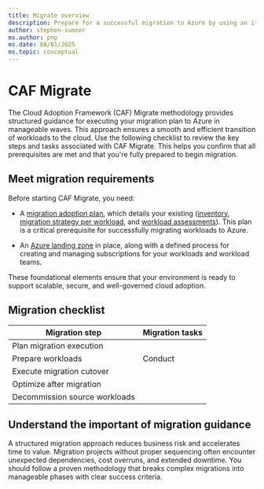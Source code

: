 ```yaml
---
title: Migrate overview
description: Prepare for a successful migration to Azure by using an iterative process to assess, deploy, and release workloads.
author: stephen-sumner
ms.author: pnp
ms.date: 08/01/2025
ms.topic: conceptual
---
```


# CAF Migrate

The Cloud Adoption Framework (CAF) Migrate methodology provides structured guidance for executing your migration plan to Azure in manageable waves. This approach ensures a smooth and efficient transition of workloads to the cloud. Use the following checklist to review the key steps and tasks associated with CAF Migrate. This helps you confirm that all prerequisites are met and that you're fully prepared to begin migration.

## Meet migration requirements

Before starting CAF Migrate, you need:

- A [migration adoption plan](/azure/cloud-adoption-framework/plan/migration-adoption-plan#details-on-each-workload), which details your existing ([inventory](/azure/cloud-adoption-framework/plan/discover-existing-workload-inventory), [migration strategy per workload](/azure/cloud-adoption-framework/plan/select-cloud-migration-strategy), and [workload assessments](/azure/cloud-adoption-framework/plan/assess-workloads-for-cloud-migration)). This plan is a critical prerequisite for successfully migrating workloads to Azure.

- An [Azure landing zone](/azure/cloud-adoption-framework/ready/) in place, along with a defined process for creating and managing subscriptions for your workloads and workload teams. 

These foundational elements ensure that your environment is ready to support scalable, secure, and well-governed cloud adoption.

## Migration checklist

| Migration step | Migration tasks |
|----------------|-----------------|
| Plan migration execution |  |
| Prepare workloads | Conduct  |
| Execute migration cutover |  |
| Optimize after migration |  |
| Decommission source workloads |  |

## Understand the important of migration guidance

A structured migration approach reduces business risk and accelerates time to value. Migration projects without proper sequencing often encounter unexpected dependencies, cost overruns, and extended downtime. You should follow a proven methodology that breaks complex migrations into manageable phases with clear success criteria.
